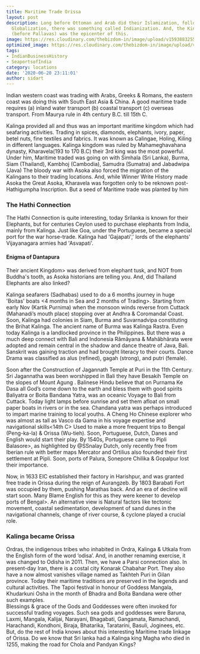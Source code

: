 ```yaml
---
title: Maritime Trade Orissa
layout: post
description: Long before Ottoman and Arab did their Islamization, followed by West’s
  Globalization, there was something called Indianization. And, the Kingdom of  Kalinga
  (before Pallavas) was the epicenter of this.
image: https://res.cloudinary.com/thebizdom-in/image/upload/v1593883255/Orissa_vcrtg5.png
optimized_image: https://res.cloudinary.com/thebizdom-in/image/upload/v1593883255/Orissa_mini_w6nio1.png
tags:
- IndianBusinessHistory
- SeaportsofIndia
category: locations
date: '2020-06-20 23:11:01'
author: sidart
---
```


Indian western coast was trading with Arabs, Greeks & Romans, the eastern coast was doing this with South East Asia & China. A good maritime trade requires (a) inland water transport (b) coastal transport (c) overseas transport. From Maurya rule in 4th century B.C. till 15th C.  

Kalinga provided all and thus was an important maritime kingdom which had seafaring activities. Trading in spices, diamonds, elephants, ivory, paper, betel nuts, fine textiles and fabrics. It was known as Calingae, Holing, Kiling in different languages. 
Kalinga kingdom was ruled by Mahameghavahana dynasty, Kharavela(193 to 170 B.C) their 3rd king was the most powerful. Under him, Maritime traded was going on with Simhala (Sri Lanka), Burma, Siam (Thailand), Kambhoj (Cambodia), Samudra (Sumatra) and Jabadwipa (Java)
The bloody war with Asoka also forced the migration of the Kalingans to their trading locations. And, while Winner Write History made Asoka the Great Asoka, Kharavela was forgotten only to be reknown post-Hathigumpha Inscription. But a seed of Maritime trade was planted by him

### The Hathi Connection 
The Hathi Connection is quite interesting, today Srilanka is known for their Elephants, but for centuries Ceylon used to purchase elephants from India, mainly from Kalinga. Just like Goa, under the Portuguese, became a special port for the war horse-trade. 
Kalinga had 'Gajapati',' lords of the elephants' Vijayanagara armies had 'Asvapati'.  
	
#### Enigma of Dantapura 
Their ancient Kingdom> was derived from elephant tusk, and NOT from Buddha's tooth, as Asoka historians are telling you. And, did Thailand Elephants are also linked?
	
Kalinga seafarers (Sadhabas) used to do a 6 months journey in huge 'Boitas' boats  <4 months in Sea and 2 months of Trading>. Starting from early Nov (Kartik Purnima) when the monsoon winds reverse from Cuttack (Mahanadi’s mouth place) stopping over at Andhra & Coromandal Coast. 
Soon, Kalinga had colonies in Siam, Burma and Suvarnadvipa constituting the Brihat Kalinga. The ancient name of Burma was Kalinga Rastra. Even today Kalinga is a landlocked province in the Philippines. But there was a much deep connect with Bali and Indonesia 
Râmâyana & Mahâbhârata were adopted and remain central in the shadow and dance theatre of Java, Bali. Sanskrit was gaining traction and had brought literacy to their courts. Dance Drama was classified as alus (refined), gagah (strong), and putri (female). 

Soon after the Construction of Jagannath Temple at Puri  in the 11th Century.  Sri Jagannatha was been worshipped in Bali they have Besakih Temple on the slopes of Mount Agung . Balinese Hindu believe that on Purnama Ke Dasa all God’s come down to the earth and bless them with good spirits
Baliyatra or Boita Bandana Yatra, was an oceanic Voyage to Bali from Cuttack. Today light lamps before sunrise and set them afloat on small paper boats in rivers or in the sea.  Chandana yatra was perhaps introduced to impart marine training to local youths.
A Cheng Ho Chinese explorer who was almost as tall as Vasco da Gama in his voyage expertise and navigational skills<14th C> Used to make a more frequent trips to Bengal (Peng-ka-la) & Orissa (Wu-tieh). Soon, Portuguese, Dutch, Danes and English would start their play. 
By 1540s, Portuguese came to Pipli Balasore>, as highlighted by @SSnalay Dutch, only recently free from Iberian rule with better maps Mercator and Ortilius also founded their first settlement at Pipli. Soon, ports of Palura, Sonepore Chilika & Gopalpur lost their importance. 
	
Now, in 1633 EIC established their factory in Harishpur, and was granted free trade in Orissa during the reign of Aurangzeb. By 1803 Barabati Fort was occupied by them, pushing Marathas back. And an era of decline will start soon. 
Many Blame English for this as they were keener to develop ports of Bengal>. An alternative view is Natural factors like tectonic movement, coastal sedimentation, development of sand dunes in the navigational channels, change of river course, & cyclone played a crucial role.

### Kalinga became Orissa 
Ordras, the indigenous tribes who inhabited in Ordra, Kalinga & Utkala from the English form of the word ‘odisa’. And, in another renaming exercise, it was changed to Odisha in 2011.
Then, we have a Parsi connection also. In present-day Iran, there is a costal city Konarak Chabahar Port. They also have a now almost vanishes village named as Takhteh Puri in Gilan province.
Today their maritime traditions are preserved in the legends and cultural activities. The Tapoi festival in honour of Goddess Mangala, Khudarkuni Osha in the month of Bhadra and Boita Bandana were other such examples.  
Blessings & grace of the Gods and Goddesses were often invoked for successful trading voyages. Such sea gods and goddesses were Baruna, Laxmi, Mangala, Kalijai, Narayani, Bhagabati, Gangamata, Ramachandi, Harachandi, Kondhoni, Biraja, Bhatarika, Taratarini, Basuli, Joginees, etc.
But, do the rest of India knows about this interesting Maritime trade linkage of Orissa. Do we know that Sri lanka had a Kalinga king Magha who died in 1255, making the road for Chola and Pandyan Kings?
